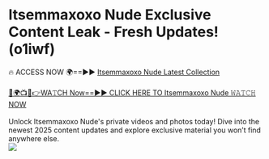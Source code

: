 # Itsemmaxoxo Nude Exclusive Content Leak - Fresh Updates! (o1iwf)

🔥 ACCESS NOW 🌍==►► <a href="https://tinyurl.com/yc657z5k" rel="nofollow">Itsemmaxoxo Nude Latest Collection</a>
<br><br>
[🔴🌍📺📱👉WA𝚃CH Now==►► CLICK HERE TO Itsemmaxoxo Nude 𝚆𝙰𝚃𝙲𝙷 NOW](https://tinyurl.com/yc657z5k)
<br><br>
Unlock Itsemmaxoxo Nude's private videos and photos today! Dive into the newest 2025 content updates and explore exclusive material you won’t find anywhere else.
<br>
<a href="https://tinyurl.com/yc657z5k" rel="nofollow" data-target="animated-image.originalLink"><img src="https://camo.githubusercontent.com/8a4f000d20f83aca3bf7ec5f350d767afa0574a8a352519fd8cfa583a6f93a33/68747470733a2f2f692e696d6775722e636f6d2f644a486b345a712e676966" data-canonical-src="https://i.imgur.com/dJHk4Zq.gif" style="max-width: 100%; display: inline-block;" data-target="animated-image.originalImage"></a>
<br>
